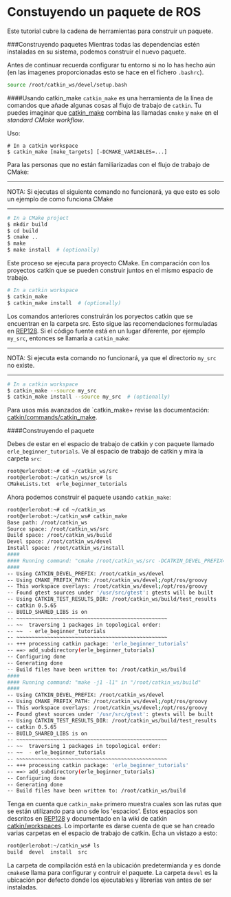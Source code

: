 # Constuyendo un paquete de ROS

Este tutorial cubre la cadena de herramientas para construir un paquete.

###Construyendo paquetes
Mientras todas las dependencias estén instaladas en su sistema, podemos construir el nuevo paquete.

Antes de continuar recuerda configurar tu entorno si no lo has hecho aún (en las imagenes proporcionadas esto se hace en el fichero `.bashrc`).

``` bash
source /root/catkin_ws/devel/setup.bash
```

####Usando catkin_make
`catkin_make` es una herramienta de la línea de comandos que añade algunas cosas al flujo de trabajo de `catkin`. Tu puedes imaginar que [catkin_make](http://wiki.ros.org/catkin/commands/catkin_make) combina las llamadas `cmake` y `make` en el _standard CMake workflow_.

Uso:

```
# In a catkin workspace
$ catkin_make [make_targets] [-DCMAKE_VARIABLES=...]
```

Para las personas que no están familiarizadas con el flujo de trabajo de CMake:

---

NOTA: Si ejecutas el siguiente comando no funcionará, ya que esto es solo un ejemplo de como funciona CMake

---

``` bash
# In a CMake project
$ mkdir build
$ cd build
$ cmake ..
$ make
$ make install  # (optionally)
```

Este proceso se ejecuta para proyecto CMake. En comparación con los proyectos catkin que se pueden construir juntos en el mismo espacio de trabajo.  

``` bash
# In a catkin workspace
$ catkin_make
$ catkin_make install  # (optionally)
```

Los comandos anteriores construirán los poryectos catkin que se encuentran en la carpeta src. Esto sigue las recomendaciones formuladas en [REP128](http://www.ros.org/reps/rep-0128.html). Si el código fuente está en un lugar diferente, por ejemplo `my_src`, entonces se llamaría a `catkin_make`:

---

NOTA: Si ejecuta esta comando no funcionará, ya que el directorio `my_src` no existe. 

---

```bash
# In a catkin workspace
$ catkin_make --source my_src
$ catkin_make install --source my_src  # (optionally)
```

Para usos más avanzados de `catkin_make+  revise las documentación: [catkin/commands/catkin_make](http://wiki.ros.org/catkin/commands/catkin_make).

####Construyendo el paquete

Debes de estar en el espacio de trabajo de catkin y con paquete llamado  `erle_beginner_tutorials`. Ve al espacio de trabajo de catkin y mira la carpeta `src`:

```bash
root@erlerobot:~# cd ~/catkin_ws/src
root@erlerobot:~/catkin_ws/src# ls
CMakeLists.txt  erle_beginner_tutorials
````

Ahora podemos construir el paquete usando `catkin_make`:

```bash
root@erlerobot:~# cd ~/catkin_ws
root@erlerobot:~/catkin_ws# catkin_make
Base path: /root/catkin_ws
Source space: /root/catkin_ws/src
Build space: /root/catkin_ws/build
Devel space: /root/catkin_ws/devel
Install space: /root/catkin_ws/install
####
#### Running command: "cmake /root/catkin_ws/src -DCATKIN_DEVEL_PREFIX=/root/catkin_ws/devel -DCMAKE_INSTALL_PREFIX=/root/catkin_ws/install" in "/root/catkin_ws/build"
####
-- Using CATKIN_DEVEL_PREFIX: /root/catkin_ws/devel
-- Using CMAKE_PREFIX_PATH: /root/catkin_ws/devel;/opt/ros/groovy
-- This workspace overlays: /root/catkin_ws/devel;/opt/ros/groovy
-- Found gtest sources under '/usr/src/gtest': gtests will be built
-- Using CATKIN_TEST_RESULTS_DIR: /root/catkin_ws/build/test_results
-- catkin 0.5.65
-- BUILD_SHARED_LIBS is on
-- ~~~~~~~~~~~~~~~~~~~~~~~~~~~~~~~~~~~~~~~~~~~~~~~~~
-- ~~  traversing 1 packages in topological order:
-- ~~  - erle_beginner_tutorials
-- ~~~~~~~~~~~~~~~~~~~~~~~~~~~~~~~~~~~~~~~~~~~~~~~~~
-- +++ processing catkin package: 'erle_beginner_tutorials'
-- ==> add_subdirectory(erle_beginner_tutorials)
-- Configuring done
-- Generating done
-- Build files have been written to: /root/catkin_ws/build
####
#### Running command: "make -j1 -l1" in "/root/catkin_ws/build"
####
-- Using CATKIN_DEVEL_PREFIX: /root/catkin_ws/devel
-- Using CMAKE_PREFIX_PATH: /root/catkin_ws/devel;/opt/ros/groovy
-- This workspace overlays: /root/catkin_ws/devel;/opt/ros/groovy
-- Found gtest sources under '/usr/src/gtest': gtests will be built
-- Using CATKIN_TEST_RESULTS_DIR: /root/catkin_ws/build/test_results
-- catkin 0.5.65
-- BUILD_SHARED_LIBS is on
-- ~~~~~~~~~~~~~~~~~~~~~~~~~~~~~~~~~~~~~~~~~~~~~~~~~
-- ~~  traversing 1 packages in topological order:
-- ~~  - erle_beginner_tutorials
-- ~~~~~~~~~~~~~~~~~~~~~~~~~~~~~~~~~~~~~~~~~~~~~~~~~
-- +++ processing catkin package: 'erle_beginner_tutorials'
-- ==> add_subdirectory(erle_beginner_tutorials)
-- Configuring done
-- Generating done
-- Build files have been written to: /root/catkin_ws/build

```

Tenga en cuenta que `catkin_make` primero muestra cuales son las rutas que se están utilizando para uno sde los 'espacios'. Estos espacios son descritos en [REP128](http://www.ros.org/reps/rep-0128.html) y documentado en la wiki de catkin [catkin/workspaces](http://wiki.ros.org/catkin/workspaces). Lo importante es darse cuenta de que se han creado varias carpetas en el espacio de trabajo de catkin. Echa un vistazo a esto:


```bash
root@erlerobot:~/catkin_ws# ls
build  devel  install  src
```
La carpeta de compilación está en la ubicación predetermianda y es donde `cmake`se llama para configurar y contruir el paquete. La carpeta `devel` es la ubicación por defecto donde los ejecutables y librerías van antes de ser instaladas. 
